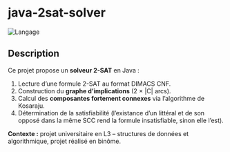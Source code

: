 # java-2sat-solver

![Langage](https://img.shields.io/badge/langage-Java-blue.svg)  

## Description

Ce projet propose un **solveur 2-SAT** en Java :  
1. Lecture d’une formule 2-SAT au format DIMACS CNF.  
2. Construction du **graphe d’implications** (2 × |C| arcs).  
3. Calcul des **composantes fortement connexes** via l’algorithme de Kosaraju.  
4. Détermination de la satisfiabilité (l’existance d’un littéral et de son opposé dans la même SCC rend la formule insatisfiable, sinon elle l’est).

**Contexte :** projet universitaire en L3 – structures de données et algorithmique, projet réalisé en binôme.
